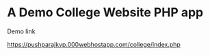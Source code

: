 # A Demo College Website PHP app

Demo link 

https://pushparajkvp.000webhostapp.com/college/index.php